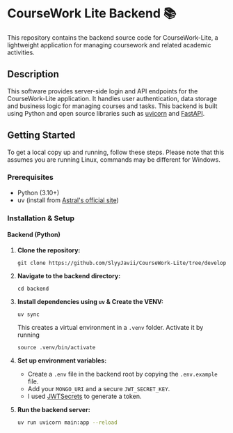 # CourseWork Lite Backend 📚

This repository contains the backend source code for CourseWork-Lite, a lightweight application for managing coursework and related academic activities.

## Description

This software provides server-side login and API endpoints for the CourseWork-Lite application. It handles user authentication, data storage and business logic for managing courses and tasks. This backend is built using Python and open source libraries such as [uvicorn](https://www.uvicorn.org/) and [FastAPI](https://fastapi.tiangolo.com/).

## Getting Started

To get a local copy up and running, follow these steps. Please note that this assumes you are running Linux, commands may be different for Windows.

### Prerequisites

  * Python (3.10+)
  * uv (install from [Astral's official site](https://github.com/astral-sh/uv))

### Installation & Setup

#### **Backend (Python)**

1.  **Clone the repository:**
    ```
    git clone https://github.com/SlyyJavii/CourseWork-Lite/tree/develop
    ```

2.  **Navigate to the backend directory:**
    ```
    cd backend
    ```

4.  **Install dependencies using `uv` & Create the VENV:**

    ```
    uv sync
    ```

    This creates a virtual environment in a `.venv` folder.
    Activate it by running
    ```
    source .venv/bin/activate
    ```

5.  **Set up environment variables:**

      * Create a `.env` file in the backend root by copying the `.env.example` file.
      * Add your `MONGO_URI` and a secure `JWT_SECRET_KEY`.
      * I used [JWTSecrets](https://jwtsecrets.com/#generator) to generate a token.

6.  **Run the backend server:**

    ```sh
    uv run uvicorn main:app --reload
    ```